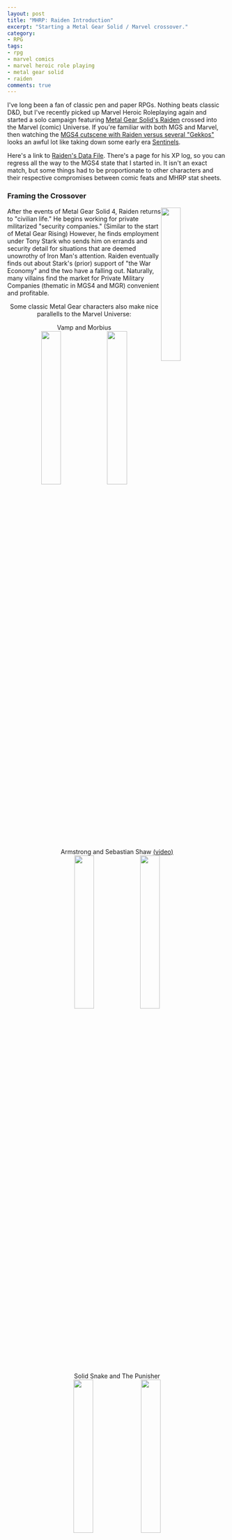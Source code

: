 ```yaml
---
layout: post
title: "MHRP: Raiden Introduction"
excerpt: "Starting a Metal Gear Solid / Marvel crossover."
category:
- RPG
tags:
- rpg
- marvel comics
- marvel heroic role playing
- metal gear solid
- raiden
comments: true
---
```


I've long been a fan of classic pen and paper RPGs.  Nothing beats classic D&D, but I've recently picked up Marvel Heroic Roleplaying again and
started a solo campaign featuring [Metal Gear Solid's Raiden](http://metalgear.wikia.com/wiki/Raiden) crossed into the Marvel (comic) Universe.
 If you're familiar with both MGS and Marvel, then watching the [MGS4 cutscene with Raiden versus several
"Gekkos"](https://www.google.com/url?sa=t&rct=j&q=&esrc=s&source=video&cd=2&cad=rja&uact=8&sqi=2&ved=0ahUKEwjBxLjq4pjNAhXE6iYKHXzxDeEQtwIIIjAB&url=https%3A%2F%2Fwww.youtube.com%2Fwatch%3Fv%3DG2PN7iN8Bec&usg=AFQjCNEHHWNBv0m7X5KGpVdIgoku7viGfw&sig2=CzlOeLk9L0WC-IRvC8QfsA&bvm=bv.124088155,d.eWE)
looks an awful lot like taking down some early era [Sentinels](http://comicvine.gamespot.com/sentinels/4060-4296/).

Here's a link to [Raiden's Data File](https://docs.google.com/spreadsheets/d/1p-WQgYI7Ct9d_1YGmA7DXQ6TMRv-c2dUVo1vQdtRU7M/edit?usp=sharing).
 There's a page for his XP log, so you can regress all the way to the MGS4 state that I started in.  It isn't an exact match, but some things
had to be proportionate to other characters and their respective compromises between comic feats and MHRP stat sheets.

### Framing the Crossover

<a href="https://rs200.pbsrc.com/albums/aa241/Doomed-Youth/Raiden/raiden-mgs4.jpg~c200"><img src="https://rs200.pbsrc.com/albums/aa241/Doomed-Youth/Raiden/raiden-mgs4.jpg~c200" style="height: auto; width: 30%; float: right"></a>

After the events of Metal Gear Solid 4, Raiden returns to "civilian life."  He begins working for private militarized "security companies."
(Similar to the start of Metal Gear Rising)  However, he finds employment under Tony Stark who sends him on errands and security detail for
situations that are deemed unowrothy of Iron Man's attention.  Raiden eventually finds out about Stark's (prior) support of "the War Economy"
and the two have a falling out.  Naturally, many villains find the market for Private Military Companies (thematic in MGS4 and MGR) convenient
and profitable.

<p style="text-align: center"> Some classic Metal Gear characters also make
nice parallells to the Marvel Universe:</p>

<p style="text-align: center">Vamp and Morbius<br/>
<img src="http://vignette2.wikia.nocookie.net/metalgear/images/2/23/Vampju0.png/revision/latest?cb=20080729115304&path-prefix=de"
style="height: auto; width: 30%"/><img src="https://upload.wikimedia.org/wikipedia/en/thumb/c/cb/Ultimatemrobius.jpg/170px-Ultimatemrobius.jpg" style="height: auto; width: 30%">
</p>

<p style="text-align: center">Armstrong and Sebastian Shaw
<a href="https://www.google.com/url?sa=t&rct=j&q=&esrc=s&source=video&cd=1&cad=rja&uact=8&ved=0ahUKEwil8Za055jNAhXI8CYKHaSDCwYQtwIIHDAA&url=https%3A%2F%2Fwww.youtube.com%2Fwatch%3Fv%3DTTxAlkD-xDI&usg=AFQjCNHh-J8bw438wrqejZD8aEI13UG2hA&sig2=abreMROa2Xz4xVsLSjIGMA&bvm=bv.124088155,d.eWE">(video)</a><br/>
<img src="http://vignette4.wikia.nocookie.net/central/images/9/95/SebastianShaw.jpg/revision/latest/scale-to-width-down/400?cb=20150730185008"
style="height: auto; width: 30%"><img
src="http://static.giantbomb.com/uploads/square_small/1/10798/2442534-armstrong008.jpg" style="height: auto; width: 30%">
</p>

<p style="text-align: center">Solid Snake and The Punisher<br/>
<img src="http://vignette2.wikia.nocookie.net/nintendo/images/5/5e/SnakeB.jpg/revision/latest?cb=20080902230231&path-prefix=en" style="height:
auto; width: 30%">
<img src="http://vignette1.wikia.nocookie.net/marveldatabase/images/3/3e/Frank_Castle_(Earth-12131)_001.png/revision/latest?cb=20130518190001"
style="height: auto; width: 30%">
</p>

<p style="text-align: cetner">And Norman Osborn is a dead ringer for a pawn of The Patriots (ala Liquid Snake / Revolver Ocelot / Liquid Ocelot)</p>
